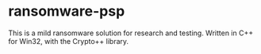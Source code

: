 # ransomware-psp
This is a mild ransomware solution for research and testing. Written in C++ for Win32, with the Crypto++ library.
